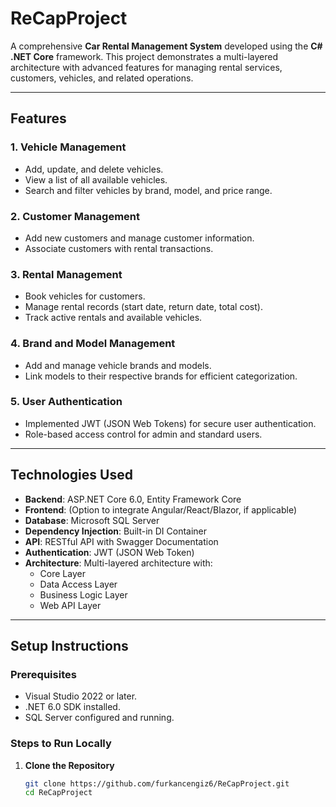 # ReCapProject

A comprehensive **Car Rental Management System** developed using the **C# .NET Core** framework. This project demonstrates a multi-layered architecture with advanced features for managing rental services, customers, vehicles, and related operations.

---

## **Features**

### **1. Vehicle Management**
- Add, update, and delete vehicles.
- View a list of all available vehicles.
- Search and filter vehicles by brand, model, and price range.

### **2. Customer Management**
- Add new customers and manage customer information.
- Associate customers with rental transactions.

### **3. Rental Management**
- Book vehicles for customers.
- Manage rental records (start date, return date, total cost).
- Track active rentals and available vehicles.

### **4. Brand and Model Management**
- Add and manage vehicle brands and models.
- Link models to their respective brands for efficient categorization.

### **5. User Authentication**
- Implemented JWT (JSON Web Tokens) for secure user authentication.
- Role-based access control for admin and standard users.

---

## **Technologies Used**

- **Backend**: ASP.NET Core 6.0, Entity Framework Core
- **Frontend**: (Option to integrate Angular/React/Blazor, if applicable)
- **Database**: Microsoft SQL Server
- **Dependency Injection**: Built-in DI Container
- **API**: RESTful API with Swagger Documentation
- **Authentication**: JWT (JSON Web Token)
- **Architecture**: Multi-layered architecture with:
  - Core Layer
  - Data Access Layer
  - Business Logic Layer
  - Web API Layer

---

## **Setup Instructions**

### **Prerequisites**
- Visual Studio 2022 or later.
- .NET 6.0 SDK installed.
- SQL Server configured and running.

### **Steps to Run Locally**
1. **Clone the Repository**  
   ```bash
   git clone https://github.com/furkancengiz6/ReCapProject.git
   cd ReCapProject
